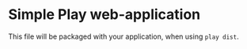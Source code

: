 Simple Play web-application
=====================================

This file will be packaged with your application, when using `play dist`.
